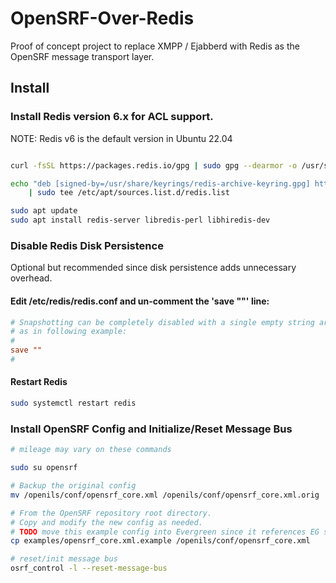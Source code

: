 # OpenSRF-Over-Redis

Proof of concept project to replace XMPP / Ejabberd with Redis as the
OpenSRF message transport layer.

## Install

### Install Redis version 6.x for ACL support.

NOTE: Redis v6 is the default version in Ubuntu 22.04

```sh

curl -fsSL https://packages.redis.io/gpg | sudo gpg --dearmor -o /usr/share/keyrings/redis-archive-keyring.gpg

echo "deb [signed-by=/usr/share/keyrings/redis-archive-keyring.gpg] https://packages.redis.io/deb $(lsb_release -cs) main" \
    | sudo tee /etc/apt/sources.list.d/redis.list

sudo apt update
sudo apt install redis-server libredis-perl libhiredis-dev 

```

### Disable Redis Disk Persistence

Optional but recommended since disk persistence adds unnecessary overhead.

#### Edit /etc/redis/redis.conf and un-comment the 'save ""' line:

```conf
# Snapshotting can be completely disabled with a single empty string argument
# as in following example:
#
save ""
#
```

#### Restart Redis

```sh
sudo systemctl restart redis
```

### Install OpenSRF Config and Initialize/Reset Message Bus

```sh
# mileage may vary on these commands

sudo su opensrf 

# Backup the original config
mv /openils/conf/opensrf_core.xml /openils/conf/opensrf_core.xml.orig    

# From the OpenSRF repository root directory.
# Copy and modify the new config as needed.
# TODO move this example config into Evergreen since it references EG services.
cp examples/opensrf_core.xml.example /openils/conf/opensrf_core.xml

# reset/init message bus
osrf_control -l --reset-message-bus     

```
